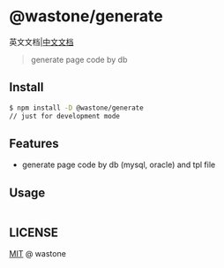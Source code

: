 # @wastone/generate
英文文档|[中文文档](README-zh-CN.md)

> generate page code by db

## Install

```bash
$ npm install -D @wastone/generate
// just for development mode
```

## Features

- generate page code by db (mysql, oracle) and tpl file

## Usage

```bash
```
## LICENSE
[MIT](https://github.com/liuxing/translator-cli/blob/master/LICENSE) @ wastone
